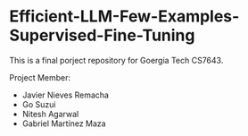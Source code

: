 # Efficient-LLM-Few-Examples-Supervised-Fine-Tuning

This is a final porject repository for Goergia Tech CS7643. 

Project Member:

- Javier Nieves Remacha
- Go Suzui
- Nitesh Agarwal
- Gabriel Martínez Maza
